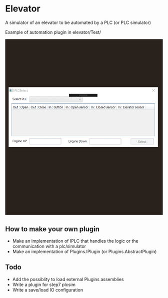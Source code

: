 # Elevator
A simulator of an elevator to be automated by a PLC (or PLC simulator)

Example of automation plugin in elevator/Test/

![alt text](https://raw.githubusercontent.com/cobrce/Elevator/master/Elevator/2018-06-24_20-00-30.gif)

## How to make your own plugin
* Make an implementation of IPLC that handles the logic or the communication with a plc/simulator
* Make an implementation of Plugins.IPlugin (or Plugins.AbstractPlugin)

## Todo
* Add the possiblity to load external Plugins assemblies
* Write a plugin for step7 plcsim
* Write a save/load IO configuration

